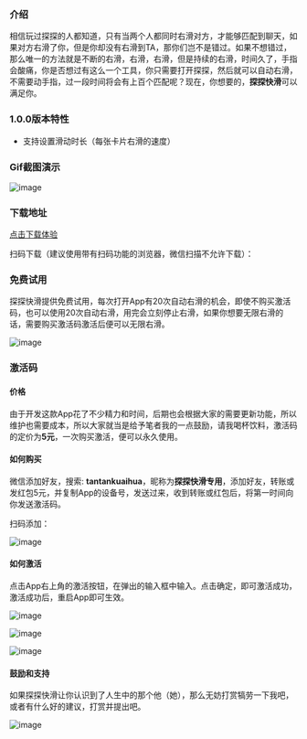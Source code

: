### 介绍

相信玩过探探的人都知道，只有当两个人都同时右滑对方，才能够匹配到聊天，如果对方右滑了你，但是你却没有右滑到TA，那你们岂不是错过。如果不想错过，那么唯一的方法就是不断的右滑，右滑，右滑，但是持续的右滑，时间久了，手指会酸痛，你是否想过有这么一个工具，你只需要打开探探，然后就可以自动右滑，不需要动手指，过一段时间将会有上百个匹配呢？现在，你想要的，**探探快滑**可以满足你。


### 1.0.0版本特性

- 支持设置滑动时长（每张卡片右滑的速度）

### Gif截图演示


![image](https://github.com/chaychan/TanTanAssistant/blob/master/kuaihua.gif?raw=true)


### 下载地址

[点击下载体验](https://raw.githubusercontent.com/chaychan/TanTanAssistant/master/kuaihua.apk)

扫码下载（建议使用带有扫码功能的浏览器，微信扫描不允许下载）：


### 免费试用

探探快滑提供免费试用，每次打开App有20次自动右滑的机会，即使不购买激活码，也可以使用20次自动右滑，用完会立刻停止右滑，如果你想要无限右滑的话，需要购买激活码激活后便可以无限右滑。

![image](https://github.com/chaychan/TanTanAssistant/blob/master/no_free_count.jpg?raw=true)

### 激活码

#### 价格

由于开发这款App花了不少精力和时间，后期也会根据大家的需要更新功能，所以维护也需要成本，所以大家就当是给予笔者我的一点鼓励，请我喝杯饮料，激活码的定价为**5元**，一次购买激活，便可以永久使用。

#### 如何购买

微信添加好友，搜索: **tantankuaihua**，昵称为**探探快滑专用**，添加好友，转账或发红包5元，并复制App的设备号，发送过来，收到转账或红包后，将第一时间向你发送激活码。

扫码添加：

![image](https://github.com/chaychan/TanTanAssistant/blob/master/qr_code_wechat.jpg?raw=true)

#### 如何激活

点击App右上角的激活按钮，在弹出的输入框中输入。点击确定，即可激活成功，激活成功后，重启App即可生效。

![image](https://github.com/chaychan/TanTanAssistant/blob/master/activate.jpg?raw=true)

![image](https://github.com/chaychan/TanTanAssistant/blob/master/activating.jpg?raw=true)

![image](https://github.com/chaychan/TanTanAssistant/blob/master/activated.jpg?raw=true)


#### 鼓励和支持

如果探探快滑让你认识到了人生中的那个他（她），那么无妨打赏犒劳一下我吧，或者有什么好的建议，打赏并提出吧。

![image](https://github.com/chaychan/TanTanAssistant/blob/master/qr_code_transfer.jpg?raw=true)